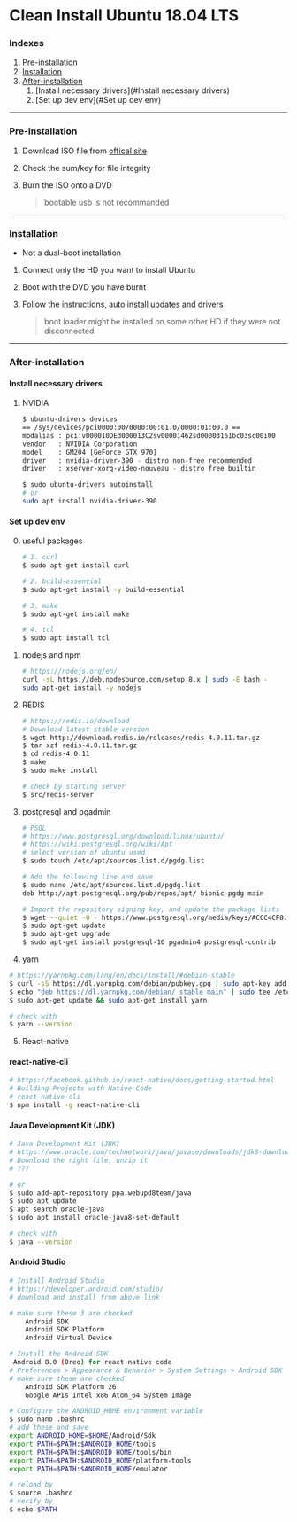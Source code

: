 # Clean Install Ubuntu 18.04 LTS

### Indexes

1. [Pre-installation](#Pre-installation)
2. [Installation](#Installation)
3. [After-installation](#After-installation)
   1. [Install necessary drivers](#Install necessary drivers)
   2. [Set up dev env](#Set up dev env)



---

### Pre-installation

1. Download ISO file from <a href="https://www.ubuntu.com/download/desktop">offical site</a>

2. Check the sum/key for file integrity

3. Burn the ISO onto a DVD

   > bootable usb is not recommanded

---

### Installation

* Not a dual-boot installation

1. Connect only the HD you want to install Ubuntu

2. Boot with the DVD you have burnt

3. Follow the instructions, auto install updates and drivers

   > boot loader might be installed on some other HD if they were not disconnected

---

### After-installation

#### Install necessary drivers

1. NVIDIA

   ```bash
   $ ubuntu-drivers devices
   == /sys/devices/pci0000:00/0000:00:01.0/0000:01:00.0 ==
   modalias : pci:v000010DEd000013C2sv00001462sd00003161bc03sc00i00
   vendor   : NVIDIA Corporation
   model    : GM204 [GeForce GTX 970]
   driver   : nvidia-driver-390 - distro non-free recommended
   driver   : xserver-xorg-video-nouveau - distro free builtin
   
   $ sudo ubuntu-drivers autoinstall
   # or 
   sudo apt install nvidia-driver-390
   ```


#### Set up dev env

0. useful packages

   ```bash
   # 1. curl
   $ sudo apt-get install curl
   
   # 2. build-essential
   $ sudo apt-get install -y build-essential
   
   # 3. make
   $ sudo apt-get install make
   
   # 4. tcl
   $ sudo apt install tcl
   ```

1. nodejs and npm

   ```bash
   # https://nodejs.org/en/
   curl -sL https://deb.nodesource.com/setup_8.x | sudo -E bash -
   sudo apt-get install -y nodejs
   ```

2. REDIS

   ```bash
   # https://redis.io/download
   # Download latest stable version
   $ wget http://download.redis.io/releases/redis-4.0.11.tar.gz
   $ tar xzf redis-4.0.11.tar.gz
   $ cd redis-4.0.11
   $ make
   $ sudo make install
   
   # check by starting server
   $ src/redis-server
   ```

3. postgresql and pgadmin

   ```bash
   # PSQL
   # https://www.postgresql.org/download/linux/ubuntu/
   # https://wiki.postgresql.org/wiki/Apt
   # select version of ubuntu used
   $ sudo touch /etc/apt/sources.list.d/pgdg.list
   
   # Add the following line and save
   $ sudo nano /etc/apt/sources.list.d/pgdg.list
   deb http://apt.postgresql.org/pub/repos/apt/ bionic-pgdg main
   
   # Import the repository signing key, and update the package lists
   $ wget --quiet -O - https://www.postgresql.org/media/keys/ACCC4CF8.asc | sudo apt-key add -
   $ sudo apt-get update
   $ sudo apt-get upgrade
   $ sudo apt-get install postgresql-10 pgadmin4 postgresql-contrib
   ```

4.  yarn

   ```bash
   # https://yarnpkg.com/lang/en/docs/install/#debian-stable
   $ curl -sS https://dl.yarnpkg.com/debian/pubkey.gpg | sudo apt-key add -
   $ echo "deb https://dl.yarnpkg.com/debian/ stable main" | sudo tee /etc/apt/sources.list.d/yarn.list
   $ sudo apt-get update && sudo apt-get install yarn
   
   # check with
   $ yarn --version
   ```

5.  React-native

   #### react-native-cli

   ```bash
   # https://facebook.github.io/react-native/docs/getting-started.html
   # Building Projects with Native Code
   # react-native-cli
   $ npm install -g react-native-cli
   ```

   #### Java Development Kit (JDK)

   ```bash
   # Java Development Kit (JDK)
   # https://www.oracle.com/technetwork/java/javase/downloads/jdk8-downloads-2133151.html
   # Download the right file, unzip it
   # ???
   
   # or
   $ sudo add-apt-repository ppa:webupd8team/java
   $ sudo apt update
   $ apt search oracle-java
   $ sudo apt install oracle-java8-set-default
   
   # check with
   $ java --version
   ```

   #### Android Studio

   ```bash
   # Install Android Studio
   # https://developer.android.com/studio/
   # download and install from above link
   
   # make sure these 3 are checked
       Android SDK
       Android SDK Platform
       Android Virtual Device
   
   # Install the Android SDK
   	Android 8.0 (Oreo) for react-native code
   # Preferences > Appearance & Behavior > System Settings > Android SDK
   # make sure these are checked
       Android SDK Platform 26
       Google APIs Intel x86 Atom_64 System Image
   
   # Configure the ANDROID_HOME environment variable
   $ sudo nano .bashrc
   # add these and save
   export ANDROID_HOME=$HOME/Android/Sdk
   export PATH=$PATH:$ANDROID_HOME/tools
   export PATH=$PATH:$ANDROID_HOME/tools/bin
   export PATH=$PATH:$ANDROID_HOME/platform-tools
   export PATH=$PATH:$ANDROID_HOME/emulator
   
   # reload by
   $ source .bashrc
   # verify by
   $ echo $PATH
   ```


